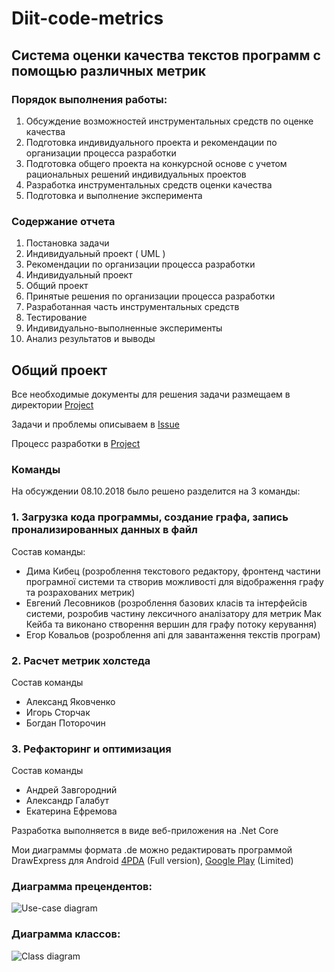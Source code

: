 # Diit-code-metrics
## Система оценки качества текстов программ с помощью различных метрик

### Порядок выполнения работы:
1) Обсуждение возможностей инструментальных средств по оценке качества
2) Подготовка индивидуального проекта и рекомендации по организации процесса разработки
3) Подготовка общего проекта на конкурсной основе с учетом рациональных решений индивидуальных проектов
4) Разработка инструментальных средств оценки качества
5) Подготовка и выполнение эксперимента
 
### Содержание отчета
1) Постановка задачи
2) Индивидуальный проект ( UML )
3) Рекомендации по организации процесса разработки
4) Индивидуальный проект 
5) Общий проект
6) Принятые решения по организации процесса разработки
7) Разработанная часть инструментальных средств
8) Тестирование
9) Индивидуально-выполненные эксперименты
10) Анализ результатов и выводы

## Общий проект
Все необходимые документы для решения задачи размещаем в директории [Project](https://github.com/evgenles/Diit-code-metrics/tree/master/Project)

Задачи и проблемы описываем в [Issue](https://github.com/evgenles/Diit-code-metrics/issues)

Процесс разработки в [Project](https://github.com/evgenles/Diit-code-metrics/projects/1)

### Команды
На обсуждении 08.10.2018 было решено разделится на 3 команды:
### 1. Загрузка кода программы, создание графа, запись пронализированных данных в файл

Состав команды:
 - Дима Кибец (розроблення текстового редактору, фронтенд частини програмної системи та створив можливості для відображення графу та розрахованих метрик)
 - Евгений Лесовников (розроблення базових класів та інтерфейсів системи, розробив частину лексичного аналізатору для метрик Мак Кейба та виконано створення вершин для графу потоку керування)
 - Егор Ковальов (розроблення апі для завантаження текстів програм)
 
### 2. Расчет метрик холстеда

Состав команды
 - Александ Яковченко
 - Игорь Сторчак
 - Богдан Поторочин
### 3. Рефакторинг и оптимизация

Состав команды
- Андрей Завгородний
 - Александр Галабут
 - Екатерина Ефремова
 
Разработка выполняется в виде веб-приложения на .Net Core

Мои диаграммы формата .de можно редактировать программой DrawExpress для Android [4PDA](http://4pda.ru/forum/index.php?showtopic=702093) (Full version), [Google Play](https://play.google.com/store/apps/details?id=com.drawexpress.lite&hl=en_US) (Limited)

### Диаграмма прецендентов: 
![Use-case diagram](https://github.com/evgenles/Diit-code-metrics/blob/master/Project/Use-case%20Metrics.png)
### Диаграмма классов:
![Class diagram](https://github.com/evgenles/Diit-code-metrics/blob/master/Project/Class%20diagram%20Metrics.png)
